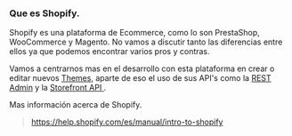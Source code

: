 ### Que es Shopify.

Shopify es una plataforma de Ecommerce, como lo son PrestaShop, WooCommerce y Magento. No vamos a discutir tanto las diferencias entre ellos ya que podemos encontrar varios pros y contras.

Vamos a centrarnos mas en el desarrollo con esta plataforma en crear o editar nuevos [Themes](https://help.shopify.com/en/themes), aparte de eso el uso de sus API's como la [REST Admin](https://help.shopify.com/en/api/reference) y la [Storefront API
](https://help.shopify.com/en/api/custom-storefronts/storefront-api).

Mas información acerca de Shopify.
>https://help.shopify.com/es/manual/intro-to-shopify